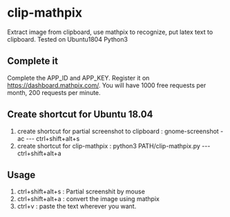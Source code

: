 # clip-mathpix
Extract image from clipboard, use mathpix to recognize, put latex text to clipboard. Tested on Ubuntu1804 Python3

## Complete it

Complete the APP_ID and APP_KEY. Register it on https://dashboard.mathpix.com/. You will have 1000 free requests per month, 200 requests per minute.

## Create shortcut for Ubuntu 18.04

1. create shortcut for partial screenshot to clipboard : gnome-screenshot -ac  --- ctrl+shift+alt+s
2. create shortcut for clip-mathpix : python3 PATH/clip-mathpix.py             --- ctrl+shift+alt+a

## Usage
1. ctrl+shift+alt+s : Partial screenshit by mouse
2. ctrl+shift+alt+a : convert the image using mathpix
3. ctrl+v           : paste the text wherever you want.
